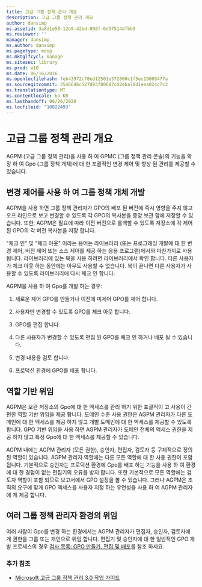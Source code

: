 ```yaml
---
title: 고급 그룹 정책 관리 개요
description: 고급 그룹 정책 관리 개요
author: dansimp
ms.assetid: 3a8d1e58-12b9-42bd-898f-6d57514dfbb9
ms.reviewer: ''
manager: dansimp
ms.author: dansimp
ms.pagetype: mdop
ms.mktglfcycl: manage
ms.sitesec: library
ms.prod: w10
ms.date: 06/16/2016
ms.openlocfilehash: feb43972c78ed12501e372800c1f5ec19609477a
ms.sourcegitcommit: 354664bc527d93f80687cd2eba70d1eea024c7c3
ms.translationtype: MT
ms.contentlocale: ko-KR
ms.lasthandoff: 06/26/2020
ms.locfileid: "10822493"
---
```

# 고급 그룹 정책 관리 개요


AGPM (고급 그룹 정책 관리)을 사용 하 여 GPMC (그룹 정책 관리 콘솔)의 기능을 확장 하 여 Gpo (그룹 정책 개체)에 대 한 포괄적인 변경 제어 및 향상 된 관리를 제공할 수 있습니다.

## 변경 제어를 사용 하 여 그룹 정책 개체 개발


AGPM을 사용 하면 그룹 정책 관리자가 GPO의 배포 된 버전에 즉시 영향을 주지 않고 오프 라인으로 보고 변경할 수 있도록 각 GPO의 복사본을 중앙 보관 함에 저장할 수 있습니다. 또한, AGPM은 필요에 따라 이전 버전으로 롤백할 수 있도록 저장소에 각 제어 된 GPO의 각 버전 복사본을 저장 합니다.

"체크 인" 및 "체크 아웃" 이라는 용어는 라이브러리 (또는 프로그래밍 개발에 대 한 변경 제어, 버전 제어 또는 소스 제어를 제공 하는 응용 프로그램)에서와 마찬가지로 사용 됩니다. 라이브러리에 있는 북을 사용 하려면 라이브러리에서 확인 합니다. 다른 사용자가 체크 아웃 하는 동안에는 아무도 사용할 수 없습니다. 북이 끝나면 다른 사용자가 사용할 수 있도록 라이브러리에 다시 체크 인 합니다.

AGPM을 사용 하 여 Gpo를 개발 하는 경우:

1.  새로운 제어 GPO를 만들거나 이전에 미제어 GPO를 제어 합니다.

2.  사용자만 변경할 수 있도록 GPO를 체크 아웃 합니다.

3.  GPO를 편집 합니다.

4.  다른 사용자가 변경할 수 있도록 편집 된 GPO를 체크 인 하거나 배포 될 수 있습니다.

5.  변경 내용을 검토 합니다.

6.  프로덕션 환경에 GPO를 배포 합니다.

## 역할 기반 위임


AGPM은 보관 저장소의 Gpo에 대 한 액세스를 관리 하기 위한 포괄적이 고 사용이 간편한 역할 기반 위임을 제공 합니다. 도메인 수준 사용 권한은 AGPM 관리자가 다른 도메인에 대 한 액세스를 제공 하지 않고 개별 도메인에 대 한 액세스를 제공할 수 있도록 합니다. GPO 기반 위임을 사용 하면 AGPM 관리자가 도메인 전체의 액세스 권한을 제공 하지 않고 특정 Gpo에 대 한 액세스를 제공할 수 있습니다.

AGPM 내에는 AGPM 관리자 (모든 권한), 승인자, 편집자, 검토자 등 구체적으로 정의 된 역할이 있습니다. AGPM 관리자 역할에는 다른 모든 역할에 대 한 사용 권한이 포함 됩니다. 기본적으로 승인자는 프로덕션 환경에 Gpo를 배포 하는 기능을 사용 하 여 환경에 대 한 경험이 없는 편집기의 오류를 방지 합니다. 또한 기본적으로 모든 역할에는 검토자 역할이 포함 되므로 보고서에서 GPO 설정을 볼 수 있습니다. 그러나 AGPM은 조직의 요구에 맞게 GPO 액세스를 사용자 지정 하는 유연성을 사용 하 여 AGPM 관리자에 게 제공 합니다.

## 여러 그룹 정책 관리자 환경의 위임


여러 사람이 Gpo를 변경 하는 환경에서는 AGPM 관리자가 편집자, 승인자, 검토자에 게 권한을 그룹 또는 개인으로 위임 합니다. 편집기 및 승인자에 대 한 일반적인 GPO 개발 프로세스의 경우 [검사 목록: GPO 만들기, 편집 및 배포](checklist-create-edit-and-deploy-a-gpo-agpm30ops.md)를 참조 하세요.

### 추가 참조

-   [Microsoft 고급 그룹 정책 관리 3.0 작업 가이드](operations-guide-for-microsoft-advanced-group-policy-management-30-agpm30ops.md)

 

 






